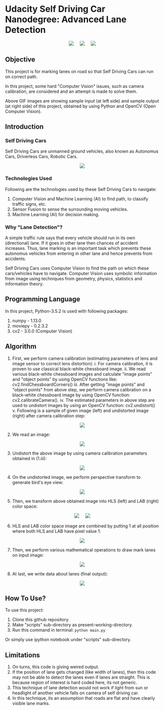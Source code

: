 # Udacity Self Driving Car Nanodegree: Advanced Lane Detection
<p align="center">
<img src="https://github.com/sansinghsanjay/udacity_self_driving_car_advanced_lane_detection/blob/master/sample_input_output/sample_input.gif">
&nbsp &nbsp
<img src="https://github.com/sansinghsanjay/udacity_self_driving_car_advanced_lane_detection/blob/master/technologies_used/technologies_used.png">
&nbsp &nbsp
<img src="https://github.com/sansinghsanjay/udacity_self_driving_car_advanced_lane_detection/blob/master/sample_input_output/sample_output.gif">
</p>

## Objective
This project is for marking lanes on road so that Self Driving Cars can run on correct path. 

In this project, some hard "Computer Vision" issues, such as camera calibration, are considered and an attempt is made to solve them.

Above GIF images are showing sample input (at left side) and sample output (at right side) of this project, obtained by using Python and OpenCV (Open Computer Vision).

## Introduction

### Self Driving Cars
Self Driving Cars are unmanned ground vehicles, also known as Autonomus Cars, Driverless Cars, Robotic Cars.
<p align="center">
<img src="https://github.com/sansinghsanjay/udacity_self_driving_car_advanced_lane_detection/blob/master/images/self-driving-car.jpg">
</p>

### Technologies Used
Following are the technologies used by these Self Driving Cars to navigate:

1. Computer Vision and Machine Learning (AI) to find path, to classify traffic signs, etc.
2. Sensor Fusion to sense the surrounding moving vehicles.
3. Machine Learning (AI) for decision making.

### Why "Lane Detection"?
A simple traffic rule says that every vehicle should run in its own (directional) lane. If it goes in other lane then chances of accident increases. Thus, lane marking is an important task which prevents these autonomus vehicles from entering in other lane and hence prevents from accidents.

Self Driving Cars uses Computer Vision to find the path on which these cars/vehicles have to navigate. Computer Vision uses symbolic information from image using techniques from geometry, physics, statistics and information theory.


## Programming Language
In this project, Python-3.5.2 is used with following packages:
1. numpy - 1.13.0
2. moviepy - 0.2.3.2
3. cv2 - 3.0.0 (Computer Vision)


## Algorithm
1. First, we perform camera calibration (estimating parameters of lens and image sensor to correct lens distortion):
	i. For camera calibration, it is proven to use classical black-white chessboard image.
	ii. We read various black-white chessboard images and calculate "image points" and "object points" by using OpenCV functions like: cv2.findChessboardCorners()
	iii. After getting "image points" and "object points" from above step, we perform camera calibration on a black-white chessboard image by using OpenCV function: cv2.calibrateCamera().
	iv. The estimated parameters in above step are used to undistort images by using an OpenCV function: cv2.undistort()
	v. Following is a sample of given image (left) and undistorted image (right) after camera calibration step:
<p align="center">
<img src="https://github.com/sansinghsanjay/udacity_self_driving_car_advanced_lane_detection/blob/master/images/cameraCalibration_1.png">
</p>

2. We read an image:
<p align="center">
<img src="https://github.com/sansinghsanjay/udacity_self_driving_car_advanced_lane_detection/blob/master/images/input_image.png">
</p>

3. Undistort the above image by using camera calibration parameters obtained in (1.iii):
<p align="center">
<img src="https://github.com/sansinghsanjay/udacity_self_driving_car_advanced_lane_detection/blob/master/images/undistorted_image.png">
</p>

4. On the undistorted image, we perform perspective transform to generate bird's eye view:
<p align="center">
<img src="https://github.com/sansinghsanjay/udacity_self_driving_car_advanced_lane_detection/blob/master/images/perspective_transform_image.png">
</p>

5. Then, we transform above obtained image into HLS (left) and LAB (right) color space:
<p align="center">
<img src="https://github.com/sansinghsanjay/udacity_self_driving_car_advanced_lane_detection/blob/master/images/hls_image.png">
&nbsp &nbsp
<img src="https://github.com/sansinghsanjay/udacity_self_driving_car_advanced_lane_detection/blob/master/images/lab_image.png">
</p>

6. HLS and LAB color space image are combined by putting 1 at all position where both HLS and LAB have pixel value 1:
<p align="center">
<img src="https://github.com/sansinghsanjay/udacity_self_driving_car_advanced_lane_detection/blob/master/images/combine_hls_lab_image.png">
</p>

7. Then, we perform various mathematical operations to draw mark lanes on input image:
<p align="center">
<img src="https://github.com/sansinghsanjay/udacity_self_driving_car_advanced_lane_detection/blob/master/images/lane_marked_image.png">
</p>

8. At last, we write data about lanes (final output):
<p align="center">
<img src="https://github.com/sansinghsanjay/udacity_self_driving_car_advanced_lane_detection/blob/master/images/lane_marked_data_marked_image.png">
</p>


## How To Use?
To use this project:
1. Clone this github repository.
2. Make "scripts" sub-directory as present-working-directory.
3. Run this command in terminal: ```python main.py```

Or simply use ipython notebook under "scripts" sub-directory.


## Limitations
1. On turns, this code is giving weired output.
2. If the position of lane gets changed (like width of lanes), then this code may not be able to detect the lanes even if lanes are straight. This is because region of interest is hard coded here, its not generic.
3. This technique of lane detection would not work if light from sun or headlight of another vehicle falls on camera of self driving car. 
4. In this technique, its an assumption that roads are flat and have clearly visible lane marks.
